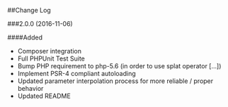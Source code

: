##Change Log

###2.0.0 (2016-11-06)

####Added

- Composer integration
- Full PHPUnit Test Suite
- Bump PHP requirement to php-5.6 (in order to use splat operator [...])
- Implement PSR-4 compliant autoloading
- Updated parameter interpolation process for more reliable / proper behavior
- Updated README

